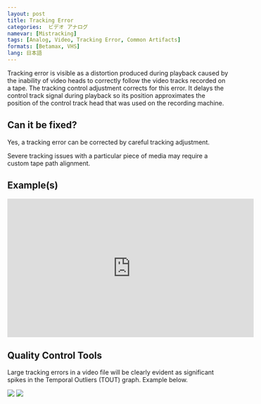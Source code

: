 ```yaml
---
layout: post
title: Tracking Error
categories:  ビデオ アナログ  
namevar: [Mistracking]
tags: [Analog, Video, Tracking Error, Common Artifacts]
formats: [Betamax, VHS]
lang: 日本語
---
```


Tracking error is visible as a distortion produced during playback caused by the inability of video heads to correctly follow the video tracks recorded on a tape. The tracking control adjustment corrects for this error. It delays the control track signal during playback so its position approximates the position of the control track head that was used on the recording machine.

## Can it be fixed?

Yes, a tracking error can be corrected by careful tracking adjustment.

Severe tracking issues with a particular piece of media may require a custom tape path alignment.

## Example(s)
<iframe src="https://archive.org/embed/tracking_201702" width="560" height="315" frameborder="0" webkitallowfullscreen="true" mozallowfullscreen="true" allowfullscreen></iframe>

## Quality Control Tools
Large tracking errors in a video file will be clearly evident as significant spikes in the Temporal Outliers (TOUT) graph. Example below.


<img src="{{ site.baseurl }}/images/Tracking_error_qct2.png">

<img src="{{ site.baseurl }}/images/Trackingerror_qct.png">
